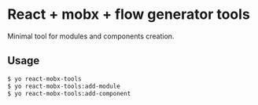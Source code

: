 # React + mobx + flow generator tools

Minimal tool for modules and components creation.

## Usage

```bash
$ yo react-mobx-tools
$ yo react-mobx-tools:add-module
$ yo react-mobx-tools:add-component
```